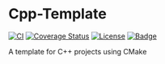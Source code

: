 # Cpp-Template

[![CI](https://github.com/KaiserLancelot/Cpp-Template/workflows/CI/badge.svg)](https://github.com/KaiserLancelot/Cpp-Template/actions)
[![Coverage Status](https://coveralls.io/repos/github/KaiserLancelot/Cpp-Template/badge.svg?branch=master)](https://coveralls.io/github/KaiserLancelot/Cpp-Template?branch=master)
[![License](https://img.shields.io/github/license/KaiserLancelot/Cpp-Template)](LICENSE)
[![Badge](https://img.shields.io/badge/link-996.icu-%23FF4D5B.svg?style=flat-square)](https://996.icu/#/en_US)

A template for C++ projects using CMake
